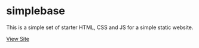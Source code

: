 # simplebase
This is a simple set of starter HTML, CSS and JS for a simple static website.

[View Site]('https://amysy07.github.io/simplebase/')
